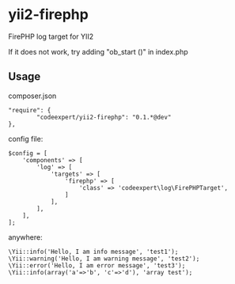 yii2-firephp
============

FirePHP log target for YII2

If it does not work, try adding "ob_start ()" in index.php

Usage
-----

composer.json

	"require": {
        	"codeexpert/yii2-firephp": "0.1.*@dev"
	},

config file:

    $config = [
        'components' => [
            'log' => [
                'targets' => [
                    'firephp' => [
                        'class' => 'codeexpert\log\FirePHPTarget',
                    ]
                ],
            ],
        ],
    ];


anywhere:

    \Yii::info('Hello, I am info message', 'test1');
    \Yii::warning('Hello, I am warning message', 'test2');
    \Yii::error('Hello, I am error message', 'test3');
    \Yii::info(array('a'=>'b', 'c'=>'d'), 'array test');
